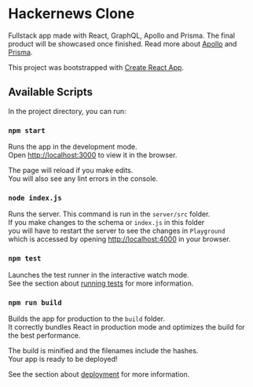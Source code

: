 # Hackernews Clone

Fullstack app made with React, GraphQL, Apollo and Prisma. The final product will be showcased once finished.
Read more about [Apollo](https://studio.apollographql.com/) and [Prisma](https://www.prisma.io/react-server-components).

This project was bootstrapped with [Create React App](https://github.com/facebook/create-react-app).

## Available Scripts

In the project directory, you can run:

### `npm start`

Runs the app in the development mode.\
Open [http://localhost:3000](http://localhost:3000) to view it in the browser.

The page will reload if you make edits.\
You will also see any lint errors in the console.

### `node index.js`

Runs the server. This command is run in the `server/src` folder.\
If you make changes to the schema or `index.js` in this folder\
you will have to restart the server to see the changes in `Playground`\
which is accessed by opening [http://localhost:4000](http://localhost:4000) in your browser.

### `npm test`

Launches the test runner in the interactive watch mode.\
See the section about [running tests](https://facebook.github.io/create-react-app/docs/running-tests) for more information.

### `npm run build`

Builds the app for production to the `build` folder.\
It correctly bundles React in production mode and optimizes the build for the best performance.

The build is minified and the filenames include the hashes.\
Your app is ready to be deployed!

See the section about [deployment](https://facebook.github.io/create-react-app/docs/deployment) for more information.
